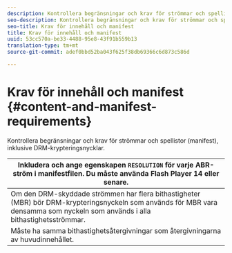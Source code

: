 ```yaml
---
description: Kontrollera begränsningar och krav för strömmar och spellistor (manifest), inklusive DRM-krypteringsnycklar.
seo-description: Kontrollera begränsningar och krav för strömmar och spellistor (manifest), inklusive DRM-krypteringsnycklar.
seo-title: Krav för innehåll och manifest
title: Krav för innehåll och manifest
uuid: 53cc570a-be33-4488-95e8-43f91b559b13
translation-type: tm+mt
source-git-commit: adef0bbd52ba043f625f38db69366c6d873c586d

---
```



# Krav för innehåll och manifest {#content-and-manifest-requirements}

Kontrollera begränsningar och krav för strömmar och spellistor (manifest), inklusive DRM-krypteringsnycklar.

| Inkludera och ange egenskapen `RESOLUTION` för varje ABR-ström i manifestfilen. Du måste använda Flash Player 14 eller senare. |
|---|
| Om den DRM-skyddade strömmen har flera bithastigheter (MBR) bör DRM-krypteringsnyckeln som används för MBR vara densamma som nyckeln som används i alla bithastighetsströmmar. |
| Måste ha samma bithastighetsåtergivningar som återgivningarna av huvudinnehållet. |